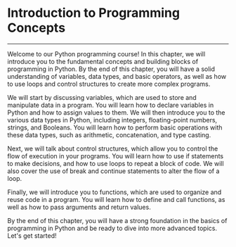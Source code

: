 # Introduction to Programming Concepts

---

Welcome to our Python programming course! In this chapter, we will introduce you to the fundamental concepts and building blocks of programming in Python. By the end of this chapter, you will have a solid understanding of variables, data types, and basic operators, as well as how to use loops and control structures to create more complex programs.

We will start by discussing variables, which are used to store and manipulate data in a program. You will learn how to declare variables in Python and how to assign values to them. We will then introduce you to the various data types in Python, including integers, floating-point numbers, strings, and Booleans. You will learn how to perform basic operations with these data types, such as arithmetic, concatenation, and type casting.

Next, we will talk about control structures, which allow you to control the flow of execution in your programs. You will learn how to use if statements to make decisions, and how to use loops to repeat a block of code. We will also cover the use of break and continue statements to alter the flow of a loop.

Finally, we will introduce you to functions, which are used to organize and reuse code in a program. You will learn how to define and call functions, as well as how to pass arguments and return values.

By the end of this chapter, you will have a strong foundation in the basics of programming in Python and be ready to dive into more advanced topics. Let's get started!